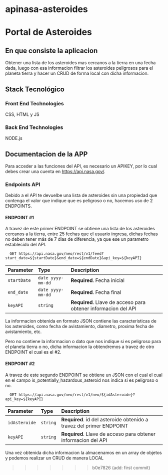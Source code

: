 # apinasa-asteroides

# Portal de Asteroides

## En que consiste la aplicacion
Obtener una lista de los asteroides mas cercanos a la tierra en una fecha dada, luego con esa informacion filtrar los asteroides peligrosos para el planeta tierra y hacer un CRUD de forma local con dicha informacion.

## Stack Tecnológico 
### Front End Technologies
CSS,
HTML y
JS

### Back End Technologies
NODE.js

## Documentacion de la APP
Para acceder a las funciones del API, es necesario un APIKEY, por lo cual debes crear una cuenta en https://api.nasa.gov/.

### Endpoints API
Debido a el API te devuelbe una lista de asteroides sin una propiedad que contenga el valor que indique que es peligroso o no, hacemos uso de 2 ENDPOINTS.

#### ENDPOINT #1
A travez de este primer ENDPOINT se obtiene una lista de los asteroides cercanos a la tierra, entre 25 fechas que el usuario ingresa, dichas fechas no deben tener más de 7 dias de diferencia, ya que ese un parametro establecido del API.

```http
  GET https://api.nasa.gov/neo/rest/v1/feed?start_date=${startDate}&end_date=${endDate}&api_key=${keyAPI}
```

| Parameter | Type     | Description                       |
| :-------- | :------- | :-------------------------------- |
| `startDate`      | `date yyyy-mm-dd` | **Required**. Fecha inicial |
| `end_date`      | `date yyyy-mm-dd` | **Required**. Fecha final |
| `keyAPI`      | `string` | **Required**. Llave de acceso para obtener informacion del API |

La informacion obtenida en formato JSON contiene las caracteristicas de los asteroides, como fecha de avistamiento, diametro, proxima fecha de avistamiento, etc.

Pero no contiene la informacion o dato que nos indique si es peligroso para el planeta tierra o no, dicha informacion la obtendremos a travez de otro ENDPOINT el cual es el #2.


#### ENDPOINT #2
A travez de este segundo ENDPOINT se obtiene un JSON con el cual el cual en el campo is_potentially_hazardous_asteroid nos indica si es peligroso o no.

```http
  GET https://api.nasa.gov/neo/rest/v1/neo/${idAsteroide}?api_key=${keyAPI}
```

| Parameter | Type     | Description                       |
| :-------- | :------- | :-------------------------------- |
| `idAsteroide`      | `string` | **Required**. id del asteroide obtenido a travez del primer ENDPOINT |
| `keyAPI`      | `string` | **Required**. Llave de acceso para obtener informacion del API |

Una vez obtenida dicha informacion la almacenamos en un array de objetos y podemos realizar un CRUD de manera LOCAL
>>>>>>> b0e7826 (add: first commit)
